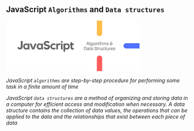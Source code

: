 ## JavaScript `Algorithms` and `Data structures`

![J_ADS](assets/js_ADS.png)

_JavaScript `algorithms` are step-by-step procedure for performing some task in a finite amount of time_

_JavaScript `data structures` are a method of organizing and storing data in a computer for efficient access and modification when necessary. A data structure contains the collection of data values, the operations that can be applied to the data and the relationships that exist between each piece of data_
